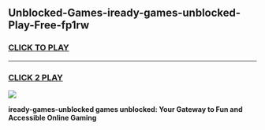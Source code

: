 
## Unblocked-Games-iready-games-unblocked-Play-Free-fp1rw
<h3>
<a href="https://premium76.site?title=iready-games-unblocked&ref=21A">CLICK TO PLAY</a></h3>
<hr>

<h3>
<a href="https://premium76.site?title=iready-games-unblocked&ref=21A">CLICK 2 PLAY</a>
  
</h3>

<a href="https://premium76.site?title=iready-games-unblocked&ref=21A"><img src="https://clearcache.store/games.png"></a>


**iready-games-unblocked games unblocked: Your Gateway to Fun and Accessible Online Gaming**

